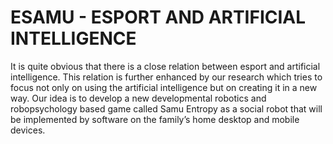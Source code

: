 # ESAMU - ESPORT AND ARTIFICIAL INTELLIGENCE

It is quite obvious that there is a close relation between esport and artificial intelligence. 
This relation is further enhanced by our research which tries to focus not only on using the 
artificial intelligence but on creating it in a new way. Our idea is to develop a new 
developmental robotics and robopsychology based game called Samu Entropy as a social robot 
that will be implemented by software on the family’s home desktop and mobile devices.
 
